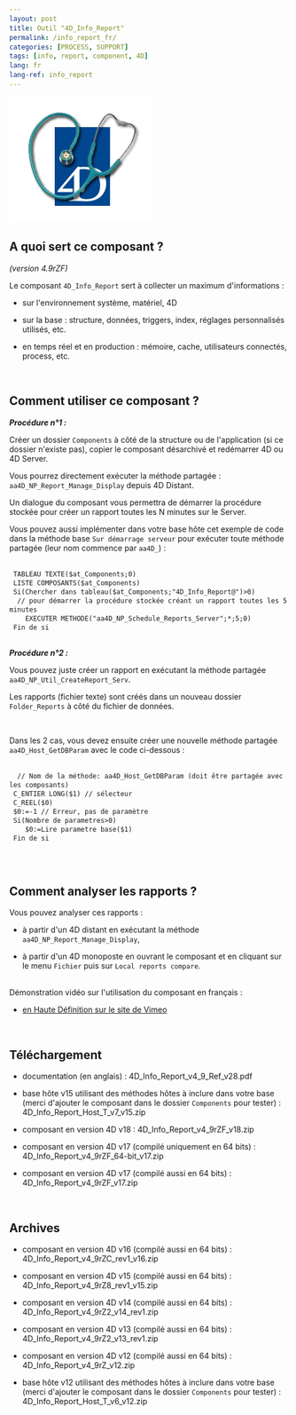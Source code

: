 ```yaml
---
layout: post
title: Outil "4D_Info_Report"
permalink: /info_report_fr/
categories: [PROCESS, SUPPORT]
tags: [info, report, component, 4D]
lang: fr
lang-ref: info_report
---
```


![info_report](/images/info_report.png)

## A quoi sert ce composant ?
_(version 4.9rZF)_

Le composant `4D_Info_Report` sert à collecter un maximum d'informations :

* sur l'environnement système, matériel, 4D

* sur la base : structure, données, triggers, index, réglages personnalisés utilisés, etc.

* en temps réel et en production : mémoire, cache, utilisateurs connectés, process, etc.

<br>

## Comment utiliser ce composant ?

**_Procédure n°1 :_**

Créer un dossier `Components` à côté de la structure ou de l'application (si ce dossier n'existe pas), copier le composant désarchivé et redémarrer 4D ou 4D Server.

Vous pourrez directement exécuter la méthode partagée : `aa4D_NP_Report_Manage_Display` depuis 4D Distant.

Un dialogue du composant vous permettra de démarrer la procédure stockée pour créer un rapport toutes les N minutes sur le Server.

Vous pouvez aussi implémenter dans votre base hôte cet exemple de code dans la méthode base `Sur démarrage serveur` pour exécuter toute méthode partagée (leur nom commence par `aa4D_`) :

<pre>
  <code class="4d">
 TABLEAU TEXTE($at_Components;0)
 LISTE COMPOSANTS($at_Components)
 Si(Chercher dans tableau($at_Components;"4D_Info_Report@")>0)
  // pour démarrer la procédure stockée créant un rapport toutes les 5 minutes
    EXECUTER METHODE("aa4D_NP_Schedule_Reports_Server";*;5;0)
 Fin de si
  </code>
</pre>

**_Procédure n°2 :_**

Vous pouvez juste créer un rapport en exécutant la méthode partagée `aa4D_NP_Util_CreateReport_Serv`.

Les rapports (fichier texte) sont créés dans un nouveau dossier `Folder_Reports` à côté du fichier de données.

<br>

Dans les 2 cas, vous devez ensuite créer une nouvelle méthode partagée `aa4D_Host_GetDBParam` avec le code ci-dessous :

<pre>
  <code class="4d">
  // Nom de la méthode: aa4D_Host_GetDBParam (doit être partagée avec les composants)
 C_ENTIER LONG($1) // sélecteur
 C_REEL($0)
 $0:=-1 // Erreur, pas de paramètre
 Si(Nombre de parametres>0)
    $0:=Lire parametre base($1)
 Fin de si
   </code>
</pre>

<br>

## Comment analyser les rapports ?

Vous pouvez analyser ces rapports :

* à partir d'un 4D distant en exécutant la méthode `aa4D_NP_Report_Manage_Display`,

* à partir d'un 4D monoposte en ouvrant le composant et en cliquant sur le menu `Fichier` puis sur `Local reports compare`.

<br>
Démonstration vidéo sur l'utilisation du composant en français :

* [en Haute Définition sur le site de Vimeo](http://vimeo.com/32785939)

<br>

## Téléchargement

* documentation (en anglais) : 4D_Info_Report_v4_9_Ref_v28.pdf

* base hôte v15 utilisant des méthodes hôtes à inclure dans votre base (merci d'ajouter le composant dans le dossier `Components` pour tester) : 4D_Info_Report_Host_T_v7_v15.zip

* composant en version 4D v18 : 4D_Info_Report_v4_9rZF_v18.zip

* composant en version 4D v17 (compilé uniquement en 64 bits) : 4D_Info_Report_v4_9rZF_64-bit_v17.zip

* composant en version 4D v17 (compilé aussi en 64 bits) : 4D_Info_Report_v4_9rZF_v17.zip

<br>

## Archives

* composant en version 4D v16 (compilé aussi en 64 bits) : 4D_Info_Report_v4_9rZC_rev1_v16.zip

* composant en version 4D v15 (compilé aussi en 64 bits) : 4D_Info_Report_v4_9rZ8_rev1_v15.zip

* composant en version 4D v14 (compilé aussi en 64 bits) : 4D_Info_Report_v4_9rZ2_v14_rev1.zip

* composant en version 4D v13 (compilé aussi en 64 bits) : 4D_Info_Report_v4_9rZ2_v13_rev1.zip

* composant en version 4D v12 (compilé aussi en 64 bits) : 4D_Info_Report_v4_9rZ_v12.zip

* base hôte v12 utilisant des méthodes hôtes à inclure dans votre base (merci d'ajouter le composant dans le dossier `Components` pour tester) : 4D_Info_Report_Host_T_v6_v12.zip